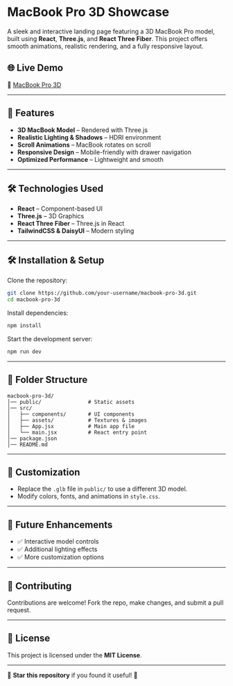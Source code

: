 # MacBook Pro 3D Showcase  

A sleek and interactive landing page featuring a 3D MacBook Pro model, built using **React**, **Three.js**, and **React Three Fiber**. This project offers smooth animations, realistic rendering, and a fully responsive layout.

## 🌐 Live Demo  
🔗 [MacBook Pro 3D](https://macbook-pro-3d.vercel.app/)

---

## 🚀 Features  
- **3D MacBook Model** – Rendered with Three.js  
- **Realistic Lighting & Shadows** – HDRI environment  
- **Scroll Animations** – MacBook rotates on scroll  
- **Responsive Design** – Mobile-friendly with drawer navigation  
- **Optimized Performance** – Lightweight and smooth  

---

## 🛠️ Technologies Used  
- **React** – Component-based UI  
- **Three.js** – 3D Graphics  
- **React Three Fiber** – Three.js in React  
- **TailwindCSS & DaisyUI** – Modern styling  

---

## 🛠️ Installation & Setup  
Clone the repository:  
```bash
git clone https://github.com/your-username/macbook-pro-3d.git
cd macbook-pro-3d
```
Install dependencies:  
```bash
npm install
```
Start the development server:  
```bash
npm run dev
```

---

## 📌 Folder Structure  
```
macbook-pro-3d/
│── public/               # Static assets
│── src/
│   ├── components/       # UI components
│   ├── assets/           # Textures & images
│   ├── App.jsx           # Main app file
│   └── main.jsx          # React entry point
│── package.json
│── README.md
```

---

## 🎨 Customization  
- Replace the `.glb` file in `public/` to use a different 3D model.  
- Modify colors, fonts, and animations in `style.css`.  

---

## 🎯 Future Enhancements  
- ✅ Interactive model controls  
- ✅ Additional lighting effects  
- ✅ More customization options  

---

## 🙌 Contributing  
Contributions are welcome! Fork the repo, make changes, and submit a pull request.  

---

## 📄 License  
This project is licensed under the **MIT License**.  

---

🌟 **Star this repository** if you found it useful! 🚀

